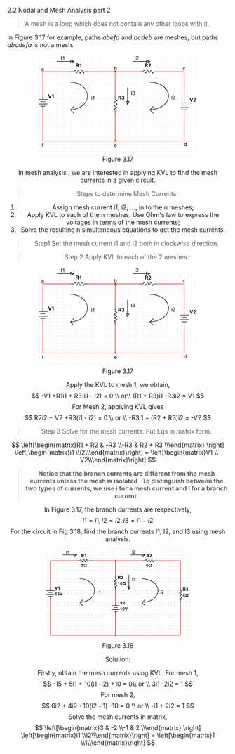 2.2 Nodal and Mesh Analysis part 2

> A mesh is a loop which does not contain any other loops with it.

In Figure 3.17 for example, paths *abefa* and *bcdeb* are meshes, but paths *abcdefa* is not a mesh.

<div align=center><img src="Figure 3.17.png" style="zoom:50%;" />
<center>Figure 3.17</center>

In mesh analysis , we are interested in applying KVL to find the mesh currents in a given circuit.

> Steps to determine Mesh Currents

1. Assign mesh current i1, i2, ..., in to the n meshes;
2. Apply KVL to each of the n meshes. Use Ohm's law to express the voltages in terms of the mesh currents;
3. Solve the resulting n simultaneous equations to get the mesh currents.

> Step1  Set the mesh current i1 and i2 both in clockwise direction.

> Step 2 Apply KVL to each of the 2 meshes.

<div align=center><img src="Figure 3.17.png" style="zoom:50%;" />
<center>Figure 3.17</center>


Apply the KVL to mesh 1, we obtain,
$$
-V1 +R1i1 + R3(i1 - i2) = 0 \\
or\\
(R1 + R3)i1 -R3i2 = V1
$$
For Mesh 2, applying KVL gives
$$
R2i2 + V2 +R3(i1 - i2) = 0 \\
or \\
-R3i1 + (R2 + R3)i2 = -V2
$$

> Step 3 Solve for the mesh currents. Put Eqs in matrix form.

$$
\left[\begin{matrix}R1 + R2 & -R3 \\-R3 & R2 + R3 \\\end{matrix} \right] 
\left[\begin{matrix}i1 \\i2\\\end{matrix}\right] =
\left[\begin{matrix}V1 \\-V2\\\end{matrix}\right]
$$

> **Notice that the branch currents are different from the mesh currents unless the mesh is isolated . To distinguish between the two types of currents, we use i for a mesh current and I for  a branch current.**

In Figure 3.17, the branch currents are respectively,
$$
I1 = i1, I2 = i2, I3 = i1 - i2
$$
For the circuit in Fig 3.18, find the branch currents I1, I2, and I3 using mesh analysis.

<div align=center><img src="Figure 3.18.png" style="zoom:50%;" />
<center>Figure 3.18</center>

Solution:

Firstly, obtain the mesh currents using KVL. For mesh 1,
$$
-15 + 5i1 + 10(i1 -i2) +10 = 0\\
or \\
3i1 -2i2 = 1
$$
For mesh 2,
$$
6i2 + 4i2 +10(i2 -i1) -10 = 0 \\
or \\
-i1 + 2i2 = 1
$$
Solve the mesh currents in matrix,
$$
\left[\begin{matrix}3 & -2 \\-1 & 2 \\\end{matrix} \right] 
\left[\begin{matrix}i1 \\i2\\\end{matrix}\right] =
\left[\begin{matrix}1 \\1\\\end{matrix}\right]
$$
